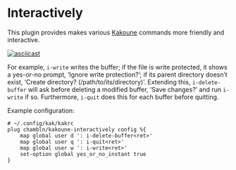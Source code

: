 # Interactively

This plugin provides makes various [Kakoune](https://kakoune.org)
commands more friendly and interactive.

[![asciicast](https://asciinema.org/a/F5UXtFxv6PjCnZnU05EFSxIzJ.svg)](https://asciinema.org/a/F5UXtFxv6PjCnZnU05EFSxIzJ)

For example, `i-write` writes the buffer; if the file is write protected, it
shows a yes-or-no prompt, ‘Ignore write protection?’; if its parent directory
doesn’t exist, ‘Create directory? (/path/to/its/directory)’. Extending this,
`i-delete-buffer` will ask before deleting a modified buffer, ‘Save changes?’
and run `i-write` if so. Furthermore, `i-quit` does this for each buffer
before quitting.

Example configuration:

```kak
# ~/.config/kak/kakrc
plug chambln/kakoune-interactively config %{
    map global user d ': i-delete-buffer<ret>'
    map global user q ': i-quit<ret>'
    map global user w ': i-write<ret>'
    set-option global yes_or_no_instant true
}
```

